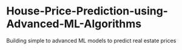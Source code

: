 # House-Price-Prediction-using-Advanced-ML-Algorithms
Building simple to advanced ML models to predict real estate prices
